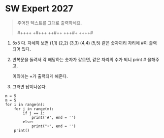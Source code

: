 # SW Expert 2027

> 주어진 텍스트를 그대로 출력하세요.
>
> \#++++
> +#+++
> ++#++
> +++#+
> ++++#

1. 5x5 다. 자세히 보면 (1,1) (2,2) (3,3) (4,4) (5,5) 같은 숫자끼리 자리에 #이 출력되어 있다.

2. 반복문을 돌려서 각 해당하는 숫자가 같으면, 같은 자리의 수가 되니 print # 을해주고,

   이외에는 +가 출력되게 해준다.

3. 그러면 답이나온다.



```
n = 5
m = 5
for i in range(n):
    for j in range(m):
        if j == i:
            print('#', end = '')
        else:
            print("+", end = '')
    print()
```

